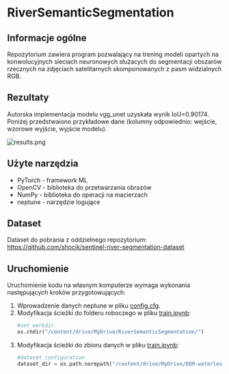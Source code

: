 # RiverSemanticSegmentation

## Informacje ogólne

Repozytorium zawiera program pozwalający na trening modeli opartych na konwolucyjnych sieciach neuronowych służacych do segmentacji obszarów rzecznych na zdjęciach satelitarnych skomponowanych z pasm widzialnych RGB.

## Rezultaty
Autorska implementacja modelu vgg_unet uzyskała wynik IoU=0.90174. Poniżej przedstwaiono przykładowe dane (kolumny odpowiednio: wejście, wzorowe wyjście, wyjście modelu).

![results.png](https://i.postimg.cc/Hk06sPNr/results.png)

## Użyte narzędzia
- PyTorch - framework ML
- OpenCV - biblioteka do przetwarzania obrazów
- NumPy - biblioteka do operacji na macierzach
- neptune - narzędzie logujące

## Dataset

Dataset do pobrania z oddzielnego repozytorium: https://github.com/shocik/sentinel-river-segmentation-dataset

## Uruchomienie
Uruchomienie kodu na własnym komputerze wymaga wykonania następujących kroków przygotowujących:

1. Wprowadzenie danych neptune w pliku [config.cfg](config.cfg).
2. Modyfikacja ścieżki do folderu roboczego w pliku [train.ipynb](train.ipynb):
    ```Python
    #set workdir
    os.chdir("/content/drive/MyDrive/RiverSemanticSegmentation/")
    ```
3. Modyfikacja ścieżki do zbioru danych w pliku [train.ipynb](train.ipynb):
    ```Python
    #dataset configuration
    dataset_dir = os.path.normpath("/content/drive/MyDrive/DEM-waterlevel/dataset")
    ```
